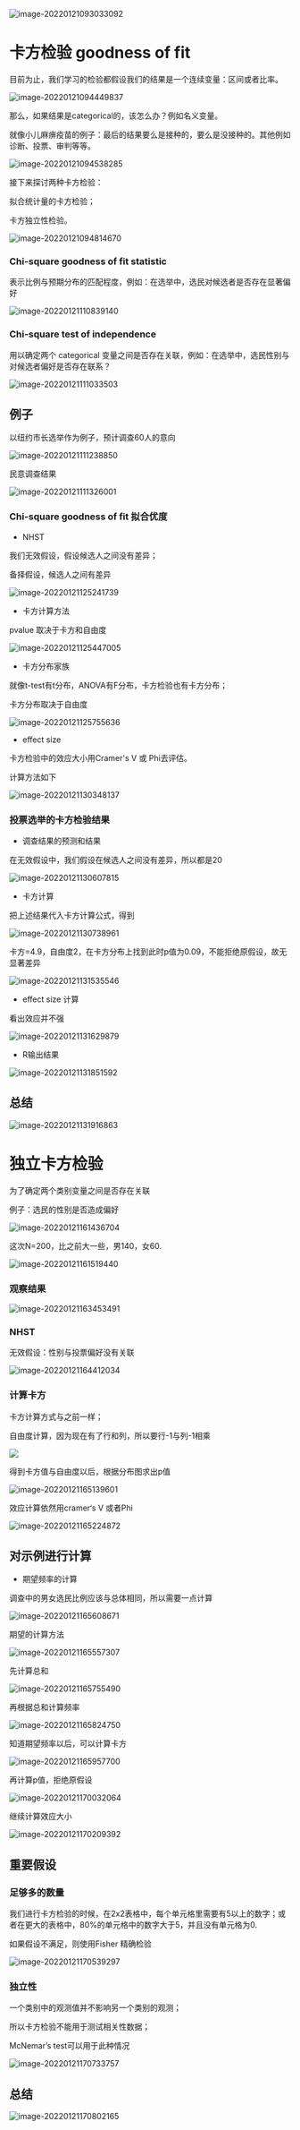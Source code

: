 ![image-20220121093033092](https://gitee.com/joy_thestraydog/typora1.0/raw/master/image-20220121093033092.png)

# 卡方检验 goodness of fit

目前为止，我们学习的检验都假设我们的结果是一个连续变量：区间或者比率。

![image-20220121094449837](https://gitee.com/joy_thestraydog/typora1.0/raw/master/image-20220121094449837.png)

那么，如果结果是categorical的，该怎么办？例如名义变量。

就像小儿麻痹疫苗的例子：最后的结果要么是接种的，要么是没接种的。其他例如诊断、投票、审判等等。

![image-20220121094538285](https://gitee.com/joy_thestraydog/typora1.0/raw/master/image-20220121094538285.png)

接下来探讨两种卡方检验：

拟合统计量的卡方检验；

卡方独立性检验。

![image-20220121094814670](https://gitee.com/joy_thestraydog/typora1.0/raw/master/image-20220121094814670.png)

### Chi-square goodness of fit statistic

表示比例与预期分布的匹配程度，例如：在选举中，选民对候选者是否存在显著偏好

![image-20220121110839140](https://gitee.com/joy_thestraydog/typora/raw/master/img/image-20220121110839140.png)

### Chi-square test of independence

用以确定两个 categorical 变量之间是否存在关联，例如：在选举中，选民性别与对候选者偏好是否存在联系？

![image-20220121111033503](https://gitee.com/joy_thestraydog/typora/raw/master/img/image-20220121111033503.png)

## 例子

以纽约市长选举作为例子，预计调查60人的意向

![image-20220121111238850](https://gitee.com/joy_thestraydog/typora/raw/master/img/image-20220121111238850.png)

民意调查结果

![image-20220121111326001](https://gitee.com/joy_thestraydog/typora/raw/master/img/image-20220121111326001.png)



### Chi-square goodness of fit 拟合优度

- NHST

我们无效假设，假设候选人之间没有差异；

备择假设，候选人之间有差异

![image-20220121125241739](https://gitee.com/joy_thestraydog/typora/raw/master/img/image-20220121125241739.png)

- 卡方计算方法

pvalue 取决于卡方和自由度

![image-20220121125447005](https://gitee.com/joy_thestraydog/typora/raw/master/img/image-20220121125447005.png)

- 卡方分布家族

就像t-test有t分布，ANOVA有F分布，卡方检验也有卡方分布；

卡方分布取决于自由度

![image-20220121125755636](https://gitee.com/joy_thestraydog/typora/raw/master/img/image-20220121125755636.png)

- effect size

卡方检验中的效应大小用Cramer's V 或 Phi去评估。

计算方法如下

![image-20220121130348137](https://gitee.com/joy_thestraydog/typora/raw/master/img/image-20220121130348137.png)

### 投票选举的卡方检验结果

- 调查结果的预测和结果

在无效假设中，我们假设在候选人之间没有差异，所以都是20

![image-20220121130607815](https://gitee.com/joy_thestraydog/typora/raw/master/img/image-20220121130607815.png)

- 卡方计算

把上述结果代入卡方计算公式，得到

![image-20220121130738961](https://gitee.com/joy_thestraydog/typora/raw/master/img/image-20220121130738961.png)

卡方=4.9，自由度2，在卡方分布上找到此时p值为0.09，不能拒绝原假设，故无显著差异

![image-20220121131535546](https://gitee.com/joy_thestraydog/typora/raw/master/img/image-20220121131535546.png)

- effect size 计算

看出效应并不强

![image-20220121131629879](https://gitee.com/joy_thestraydog/typora/raw/master/img/image-20220121131629879.png)

- R输出结果

![image-20220121131851592](https://gitee.com/joy_thestraydog/typora/raw/master/img/image-20220121131851592.png)

## 总结

![image-20220121131916863](https://gitee.com/joy_thestraydog/typora/raw/master/img/image-20220121131916863.png)

# 独立卡方检验

为了确定两个类别变量之间是否存在关联

例子：选民的性别是否造成偏好

![image-20220121161436704](https://gitee.com/joy_thestraydog/typora1.0/raw/master/image-20220121161436704.png)

这次N=200，比之前大一些，男140，女60.

![image-20220121161519440](https://gitee.com/joy_thestraydog/typora1.0/raw/master/image-20220121161519440.png)

### 观察结果

![image-20220121163453491](https://gitee.com/joy_thestraydog/typora1.0/raw/master/image-20220121163453491.png)

### NHST

无效假设：性别与投票偏好没有关联

![image-20220121164412034](https://gitee.com/joy_thestraydog/typora1.0/raw/master/image-20220121164412034.png)

### 计算卡方

卡方计算方式与之前一样；

自由度计算，因为现在有了行和列，所以要行-1与列-1相乘

![](https://gitee.com/joy_thestraydog/typora1.0/raw/master/image-20220121164445788.png)

得到卡方值与自由度以后，根据分布图求出p值

![image-20220121165139601](https://gitee.com/joy_thestraydog/typora1.0/raw/master/image-20220121165139601.png)

效应计算依然用cramer‘s V 或者Phi

![image-20220121165224872](https://gitee.com/joy_thestraydog/typora1.0/raw/master/image-20220121165224872.png)

## 对示例进行计算

- 期望频率的计算

调查中的男女选民比例应该与总体相同，所以需要一点计算

![image-20220121165608671](https://gitee.com/joy_thestraydog/typora1.0/raw/master/image-20220121165608671.png)

期望的计算方法

![image-20220121165557307](https://gitee.com/joy_thestraydog/typora1.0/raw/master/image-20220121165557307.png)

先计算总和

![image-20220121165755490](https://gitee.com/joy_thestraydog/typora1.0/raw/master/image-20220121165755490.png)

再根据总和计算频率

![image-20220121165824750](https://gitee.com/joy_thestraydog/typora1.0/raw/master/image-20220121165824750.png)

知道期望频率以后，可以计算卡方

![image-20220121165957700](https://gitee.com/joy_thestraydog/typora1.0/raw/master/image-20220121165957700.png)

再计算p值，拒绝原假设

![image-20220121170032064](https://gitee.com/joy_thestraydog/typora1.0/raw/master/image-20220121170032064.png)

继续计算效应大小

![image-20220121170209392](https://gitee.com/joy_thestraydog/typora1.0/raw/master/image-20220121170209392.png)

## 重要假设

### 足够多的数量

我们进行卡方检验的时候，在2x2表格中，每个单元格里需要有5以上的数字；或者在更大的表格中，80%的单元格中的数字大于5，并且没有单元格为0.

如果假设不满足，则使用Fisher 精确检验

![image-20220121170539297](https://gitee.com/joy_thestraydog/typora1.0/raw/master/image-20220121170539297.png)

### 独立性

一个类别中的观测值并不影响另一个类别的观测；

所以卡方检验不能用于测试相关性数据；

McNemar’s test可以用于此种情况

![image-20220121170733757](https://gitee.com/joy_thestraydog/typora1.0/raw/master/image-20220121170733757.png)

## 总结

![image-20220121170802165](https://gitee.com/joy_thestraydog/typora1.0/raw/master/image-20220121170802165.png)

